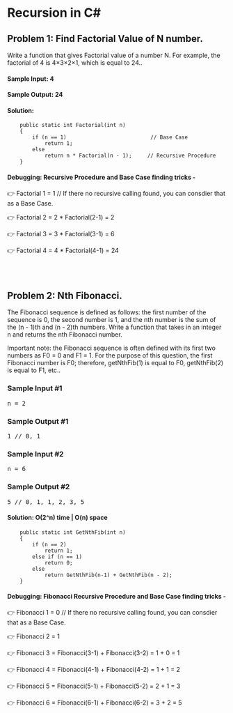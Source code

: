 #  Recursion in C#

## Problem 1: Find Factorial Value of N number.

Write a function that gives Factorial value of a number N. For example, the factorial of 4 is 4×3×2×1, which is equal to 24..

#### Sample Input:   4
#### Sample Output: 24

#### Solution: 


        public static int Factorial(int n)
        {
            if (n == 1)                           // Base Case
                return 1;
            else
                return n * Factorial(n - 1);     // Recursive Procedure
        }
        
 
#### Debugging: Recursive Procedure and Base Case finding tricks - 
 
👉 Factorial 1 = 1                                 // If there no recursive calling found, you can consdier that as a Base Case.           

👉 Factorial 2 = 2 * Factorial(2-1) = 2

👉 Factorial 3 = 3 * Factorial(3-1) = 6

👉 Factorial 4 = 4 * Factorial(4-1) = 24


</br></br>

## Problem 2: Nth Fibonacci.
<div class="html">
<p>
  The Fibonacci sequence is defined as follows: the first number of the sequence
  is <span>0</span>, the second number is <span>1</span>, and the nth number is the sum of the (n - 1)th
  and (n - 2)th numbers. Write a function that takes in an integer
  <span>n</span> and returns the nth Fibonacci number.
</p>
<p>
  Important note: the Fibonacci sequence is often defined with its first two
  numbers as <span>F0 = 0</span> and <span>F1 = 1</span>. For the purpose of
  this question, the first Fibonacci number is <span>F0</span>; therefore,
  <span>getNthFib(1)</span> is equal to <span>F0</span>, <span>getNthFib(2)</span>
  is equal to <span>F1</span>, etc..
</p>
<h3>Sample Input #1</h3>
<pre><span class="CodeEditor-promptParameter">n</span> = 2
</pre>
<h3>Sample Output #1</h3>
<pre>1 <span class="CodeEditor-promptComment">// 0, 1</span>
</pre>
<h3>Sample Input #2</h3>
<pre><span class="CodeEditor-promptParameter">n</span> = 6
</pre>
<h3>Sample Output #2</h3>
<pre>5 <span class="CodeEditor-promptComment">// 0, 1, 1, 2, 3, 5</span>
</pre>
</div>

#### Solution: O(2^n) time | O(n) space

        
        public static int GetNthFib(int n)
        {            
            if (n == 2)
                return 1;
            else if (n == 1)
                return 0;
            else
                return GetNthFib(n-1) + GetNthFib(n - 2);
        }

#### Debugging: Fibonacci Recursive Procedure and Base Case finding tricks - 

👉 Fibonacci 1 = 0                                 // If there no recursive calling found, you can consdier that as a Base Case.    

👉 Fibonacci 2 = 1

👉 Fibonacci 3 = Fibonacci(3-1) + Fibonacci(3-2) = 1 + 0 = 1

👉 Fibonacci 4 = Fibonacci(4-1) + Fibonacci(4-2) = 1 + 1 = 2

👉 Fibonacci 5 = Fibonacci(5-1) + Fibonacci(5-2) = 2 + 1 = 3

👉 Fibonacci 6 = Fibonacci(6-1) + Fibonacci(6-2) = 3 + 2 = 5


